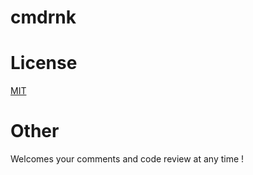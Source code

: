 # cmdrnk


# License
[MIT](https://github.com/k-kuwahara/cmdrnk/blob/master/LICENSE)

# Other
Welcomes your comments and code review at any time !
